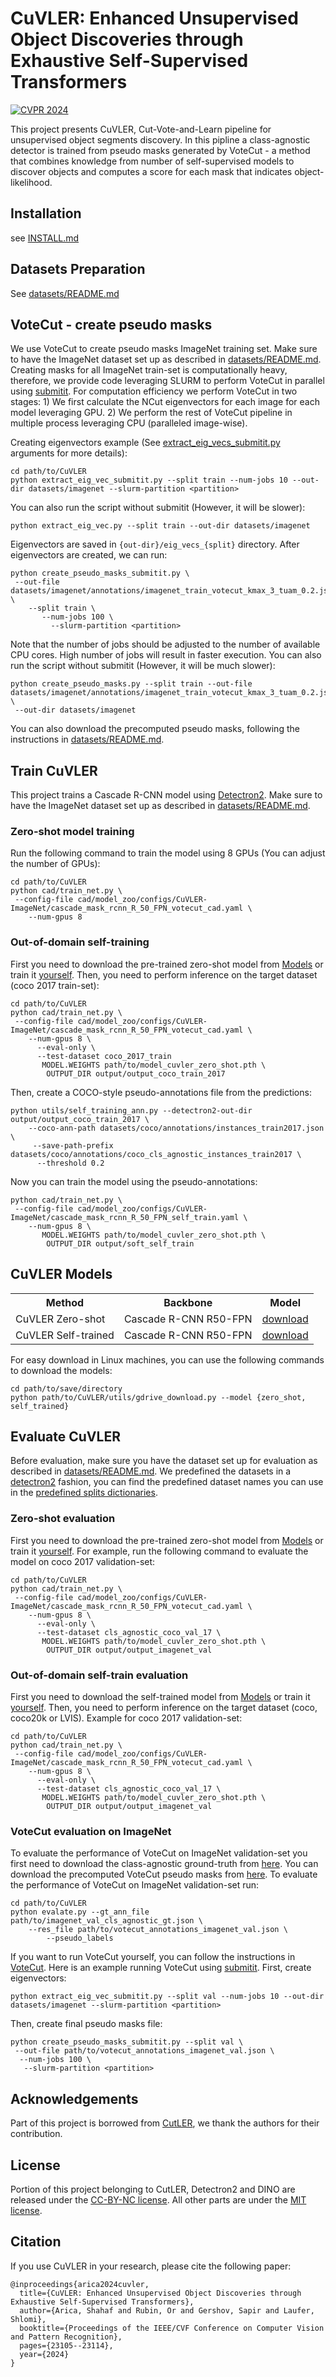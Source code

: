 # CuVLER: Enhanced Unsupervised Object Discoveries through Exhaustive Self-Supervised Transformers
[![CVPR 2024](https://img.shields.io/badge/CVPR-2024-blue)](https://cvpr.thecvf.com/virtual/2024/poster/31421)

This project presents CuVLER, Cut-Vote-and-Learn pipeline for unsupervised object segments discovery. In this pipline
a class-agnostic detector is trained from pseudo masks generated by VoteCut - a method that combines knowledge from 
number of self-supervised models to discover objects and computes a score for each mask that indicates object-likelihood.

## Installation

see [INSTALL.md](INSTALL.md)

## Datasets Preparation
See [datasets/README.md](datasets/README.md)


## VoteCut - create pseudo masks <a id="votecut"></a>
We use VoteCut to create pseudo masks ImageNet training set. Make sure to have the ImageNet dataset set up as
described in [datasets/README.md](datasets/README.md). Creating masks for all ImageNet train-set is computationally
heavy, therefore, we provide code leveraging SLURM to perform VoteCut in parallel using [submitit](https://github.com/facebookincubator/submitit).
For computation efficiency we perform VoteCut in two stages: 1) We first calculate the NCut eigenvectors for each image
for each model leveraging GPU. 2) We perform the rest of VoteCut pipeline in multiple process leveraging CPU (paralleled
image-wise).

Creating eigenvectors example (See [extract_eig_vecs_submitit.py](extract_eig_vecs_submitit.py) arguments for more details):
```
cd path/to/CuVLER
python extract_eig_vec_submitit.py --split train --num-jobs 10 --out-dir datasets/imagenet --slurm-partition <partition>
```
You can also run the script without submitit (However, it will be slower):
```
python extract_eig_vec.py --split train --out-dir datasets/imagenet
```
Eigenvectors are saved in `{out-dir}/eig_vecs_{split}` directory. After eigenvectors are created, we can run:
```
python create_pseudo_masks_submitit.py \
 --out-file datasets/imagenet/annotations/imagenet_train_votecut_kmax_3_tuam_0.2.json \
    --split train \ 
       --num-jobs 100 \
         --slurm-partition <partition>
```
Note that the number of jobs should be adjusted to the number of available CPU cores. High number of jobs will result in
faster execution.
You can also run the script without submitit (However, it will be much slower):
```
python create_pseudo_masks.py --split train --out-file datasets/imagenet/annotations/imagenet_train_votecut_kmax_3_tuam_0.2.json \
 --out-dir datasets/imagenet
```
You can also download the precomputed pseudo masks, following the instructions in [datasets/README.md](datasets/README.md).

## Train CuVLER
This project trains a Cascade R-CNN model using [Detectron2](https://detectron2.readthedocs.io/en/latest/tutorials/training.html).
Make sure to have the ImageNet dataset set up as described in [datasets/README.md](datasets/README.md).

### Zero-shot model training
Run the following command to train the model using 8 GPUs (You can adjust the number of GPUs):
```
cd path/to/CuVLER
python cad/train_net.py \
 --config-file cad/model_zoo/configs/CuVLER-ImageNet/cascade_mask_rcnn_R_50_FPN_votecut_cad.yaml \
    --num-gpus 8
```
### Out-of-domain self-training
First you need to download the pre-trained zero-shot model from [Models](#models) or train it [yourself](#zero-shot-model-training).
Then, you need to perform inference on the target dataset (coco 2017 train-set):
```
cd path/to/CuVLER
python cad/train_net.py \
 --config-file cad/model_zoo/configs/CuVLER-ImageNet/cascade_mask_rcnn_R_50_FPN_votecut_cad.yaml \
    --num-gpus 8 \
      --eval-only \
      --test-dataset coco_2017_train
       MODEL.WEIGHTS path/to/model_cuvler_zero_shot.pth \
        OUTPUT_DIR output/output_coco_train_2017
```
Then, create a COCO-style pseudo-annotations file from the predictions:
```
python utils/self_training_ann.py --detectron2-out-dir output/output_coco_train_2017 \
    --coco-ann-path datasets/coco/annotations/instances_train2017.json \
     --save-path-prefix datasets/coco/annotations/coco_cls_agnostic_instances_train2017 \
      --threshold 0.2
```
Now you can train the model using the pseudo-annotations:
```
python cad/train_net.py \
 --config-file cad/model_zoo/configs/CuVLER-ImageNet/cascade_mask_rcnn_R_50_FPN_self_train.yaml \
    --num-gpus 8 \
       MODEL.WEIGHTS path/to/model_cuvler_zero_shot.pth \
        OUTPUT_DIR output/soft_self_train
```

## CuVLER Models <a id="models"></a>

<table><tbody>
<!-- START TABLE -->
<!-- TABLE HEADER -->
<th valign="bottom">Method</th>
<th valign="bottom">Backbone</th>
<th valign="bottom">Model</th>
<!-- TABLE BODY -->
<tr>
<td align="left">CuVLER Zero-shot</td>
<td align="left">Cascade R-CNN R50-FPN</td>
<td align="left"><a href="https://drive.google.com/uc?export=download&id=16PHrqWvqfgcZfO5IfcpmAxCG2QYaQsEM">download</a></td>
</tr>
<tr>
<td align="left">CuVLER Self-trained</td>
<td align="left">Cascade R-CNN R50-FPN</td>
<td align="left"><a href="https://drive.google.com/uc?export=download&id=1jkAnc5KX45gmwnzcwaHjxTSq5U3-JAYD">download</a></td>
</tr>
</tbody></table>

For easy download in Linux machines, you can use the following commands to download the models:
```
cd path/to/save/directory
python path/to/CuVLER/utils/gdrive_download.py --model {zero_shot, self_trained}
```

## Evaluate CuVLER

Before evaluation, make sure you have the dataset set up for evaluation as described in [datasets/README.md](datasets/README.md).
We predefined the datasets in a [detectron2](https://detectron2.readthedocs.io/tutorials/datasets.html) fashion, you
can find the predefined dataset names you can use in the [predefined splits dictionaries](cad/data/datasets/builtin.py). 

### Zero-shot evaluation
First you need to download the pre-trained zero-shot model from [Models](#models) or train it [yourself](#zero-shot-model-training).
For example, run the following command to evaluate the model on coco 2017 validation-set:
```
cd path/to/CuVLER
python cad/train_net.py \
 --config-file cad/model_zoo/configs/CuVLER-ImageNet/cascade_mask_rcnn_R_50_FPN_votecut_cad.yaml \
    --num-gpus 8 \
      --eval-only \
      --test-dataset cls_agnostic_coco_val_17 \
       MODEL.WEIGHTS path/to/model_cuvler_zero_shot.pth \
        OUTPUT_DIR output/output_imagenet_val
```
### Out-of-domain self-train evaluation
First you need to download the self-trained model from [Models](#models) or train it [yourself](#out-of-domain-self-training).
Then, you need to perform inference on the target dataset (coco, coco20k or LVIS).
Example for coco 2017 validation-set:
```
cd path/to/CuVLER
python cad/train_net.py \
 --config-file cad/model_zoo/configs/CuVLER-ImageNet/cascade_mask_rcnn_R_50_FPN_votecut_cad.yaml \
    --num-gpus 8 \
      --eval-only \
      --test-dataset cls_agnostic_coco_val_17 \
       MODEL.WEIGHTS path/to/model_cuvler_zero_shot.pth \
        OUTPUT_DIR output/output_imagenet_val
```

### VoteCut evaluation on ImageNet
To evaluate the performance of VoteCut on ImageNet validation-set you first need to download the class-agnostic
ground-truth from [here](https://drive.google.com/uc?export=download&id=1_4W3cuwo3lW6Ickpi7yYrm-TlX4oIoy8). You can
download the precomputed VoteCut pseudo masks from [here](https://drive.google.com/uc?export=download&id=10vz02vuZV1ql1QoWmMQzSQrivsIOr7Ke).
To evaluate the performance of VoteCut on ImageNet validation-set run:
```
cd path/to/CuVLER
python evalate.py --gt_ann_file path/to/imagenet_val_cls_agnostic_gt.json \
    --res_file path/to/votecut_annotations_imagenet_val.json \
        --pseudo_labels
```
If you want to run VoteCut yourself, you can follow the instructions in [VoteCut](#votecut).
Here is an example running VoteCut using [submitit](https://github.com/facebookincubator/submitit). 
First, create eigenvectors:
```
python extract_eig_vec_submitit.py --split val --num-jobs 10 --out-dir datasets/imagenet --slurm-partition <partition>
```
Then, create final pseudo masks file:
```
python create_pseudo_masks_submitit.py --split val \
 --out-file path/to/votecut_annotations_imagenet_val.json \
  --num-jobs 100 \
   --slurm-partition <partition>
```
## Acknowledgements
Part of this project is borrowed from [CutLER](https://github.com/facebookresearch/CutLER), we thank the authors for their contribution. 


## License
Portion of this project belonging to CutLER, Detectron2 and DINO are released under the [CC-BY-NC license](https://github.com/facebookresearch/CutLER/blob/main/LICENSE).
All other parts are under the [MIT license](https://opensource.org/license/mit).

## Citation

If you use CuVLER in your research, please cite the following paper:
```
@inproceedings{arica2024cuvler,
  title={CuVLER: Enhanced Unsupervised Object Discoveries through Exhaustive Self-Supervised Transformers},
  author={Arica, Shahaf and Rubin, Or and Gershov, Sapir and Laufer, Shlomi},
  booktitle={Proceedings of the IEEE/CVF Conference on Computer Vision and Pattern Recognition},
  pages={23105--23114},
  year={2024}
}
```